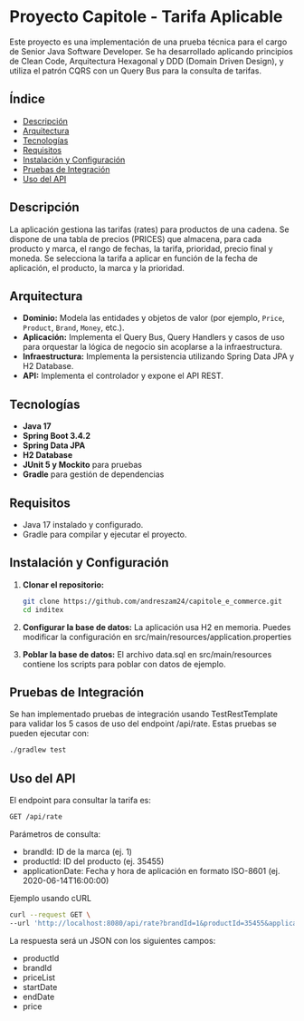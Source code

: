 # Proyecto Capitole - Tarifa Aplicable

Este proyecto es una implementación de una prueba técnica para el cargo de Senior Java Software Developer. Se ha desarrollado aplicando principios de Clean Code, Arquitectura Hexagonal y DDD (Domain Driven Design), y utiliza el patrón CQRS con un Query Bus para la consulta de tarifas.

## Índice

- [Descripción](#descripción)
- [Arquitectura](#arquitectura)
- [Tecnologías](#tecnologías)
- [Requisitos](#requisitos)
- [Instalación y Configuración](#instalación-y-configuración)
- [Pruebas de Integración](#pruebas-de-integración)
- [Uso del API](#uso-del-api)

## Descripción

La aplicación gestiona las tarifas (rates) para productos de una cadena. Se dispone de una tabla de precios (PRICES) que almacena, para cada producto y marca, el rango de fechas, la tarifa, prioridad, precio final y moneda. Se selecciona la tarifa a aplicar en función de la fecha de aplicación, el producto, la marca y la prioridad.

## Arquitectura

- **Dominio:** Modela las entidades y objetos de valor (por ejemplo, `Price`, `Product`, `Brand`, `Money`, etc.).
- **Aplicación:** Implementa el Query Bus, Query Handlers y casos de uso para orquestar la lógica de negocio sin acoplarse a la infraestructura.
- **Infraestructura:** Implementa la persistencia utilizando Spring Data JPA y H2 Database.
- **API:** Implementa el controlador y expone el API REST.

## Tecnologías

- **Java 17**
- **Spring Boot 3.4.2**
- **Spring Data JPA**
- **H2 Database**
- **JUnit 5 y Mockito** para pruebas
- **Gradle** para gestión de dependencias

## Requisitos

- Java 17 instalado y configurado.
- Gradle para compilar y ejecutar el proyecto.

## Instalación y Configuración

1. **Clonar el repositorio:**

   ```bash
   git clone https://github.com/andreszam24/capitole_e_commerce.git
   cd inditex
   
2. **Configurar la base de datos:**
   La aplicación usa H2 en memoria. Puedes modificar la configuración en src/main/resources/application.properties

3. **Poblar la base de datos:**
   El archivo data.sql en src/main/resources contiene los scripts para poblar con datos de ejemplo.

## Pruebas de Integración
Se han implementado pruebas de integración usando TestRestTemplate para validar los 5 casos de uso del endpoint /api/rate. Estas pruebas se pueden ejecutar con:

```bash
./gradlew test
```
## Uso del API
El endpoint para consultar la tarifa es:
```bash 
GET /api/rate 
```

Parámetros de consulta:

- brandId: ID de la marca (ej. 1)
- productId: ID del producto (ej. 35455)
- applicationDate: Fecha y hora de aplicación en formato ISO-8601 (ej. 2020-06-14T16:00:00)

Ejemplo usando cURL
```bash 
curl --request GET \
--url 'http://localhost:8080/api/rate?brandId=1&productId=35455&applicationDate=2020-06-14T16:00:00'
```
La respuesta será un JSON con los siguientes campos:

- productId
- brandId
- priceList
- startDate
- endDate
- price

